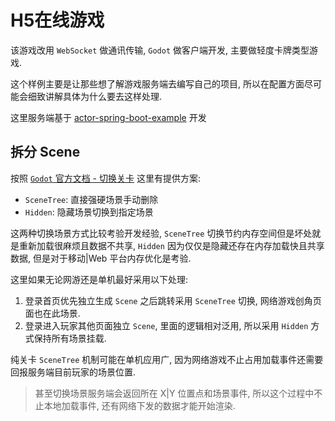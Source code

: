 # H5在线游戏

该游戏改用 `WebSocket` 做通讯传输, `Godot` 做客户端开发, 主要做轻度卡牌类型游戏.

这个样例主要是让那些想了解游戏服务端去编写自己的项目, 所以在配置方面尽可能会细致讲解具体为什么要去这样处理.

这里服务端基于 [actor-spring-boot-example](https://github.com/MeteorGX/actor-spring-boot-example) 开发

## 拆分 Scene

按照 [`Godot` 官方文档 - 切换关卡](https://docs.godotengine.org/zh-cn/4.x/tutorials/scripting/change_scenes_manually.html) 这里有提供方案:

- `SceneTree`: 直接强硬场景手动删除
- `Hidden`: 隐藏场景切换到指定场景

这两种切换场景方式比较考验开发经验, `SceneTree` 切换节约内存空间但是坏处就是重新加载很麻烦且数据不共享, `Hidden` 因为仅仅是隐藏还存在内存加载快且共享数据, 但是对于移动|Web 平台内存优化是考验.

这里如果无论网游还是单机最好采用以下处理:

1. 登录首页优先独立生成 `Scene` 之后跳转采用 `SceneTree` 切换, 网络游戏创角页面也在此场景.
2. 登录进入玩家其他页面独立 `Scene`, 里面的逻辑相对泛用, 所以采用 `Hidden` 方式保持所有场景挂载.

纯关卡 `SceneTree` 机制可能在单机应用广, 因为网络游戏不止占用加载事件还需要回报服务端目前玩家的场景位置.

> 甚至切换场景服务端会返回所在 X|Y 位置点和场景事件, 所以这个过程中不止本地加载事件, 还有网络下发的数据才能开始渲染.






